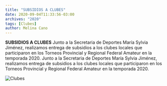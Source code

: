 ```yaml
---
title: "SUBSIDIOS A CLUBES"
date: 2020-09-04T11:33:56-03:00
archives: "2020"
tags: [Clubes]
author: Melina Cano
---
```

**SUBSIDIOS A CLUBES**
Junto a la Secretaria de Deportes María Sylvia Jiménez, realizamos entrega de subsidios a los clubes locales que participaron en los Torneos Provincial y Regional Federal Amateur en la temporada 2020.
Junto a la Secretaria de Deportes María Sylvia Jiménez, realizamos entrega de subsidios a los clubes locales que participaron en los Torneos Provincial y Regional Federal Amateur en la temporada 2020.

![Clubes](/img/Clubes.jpg "Clubes")